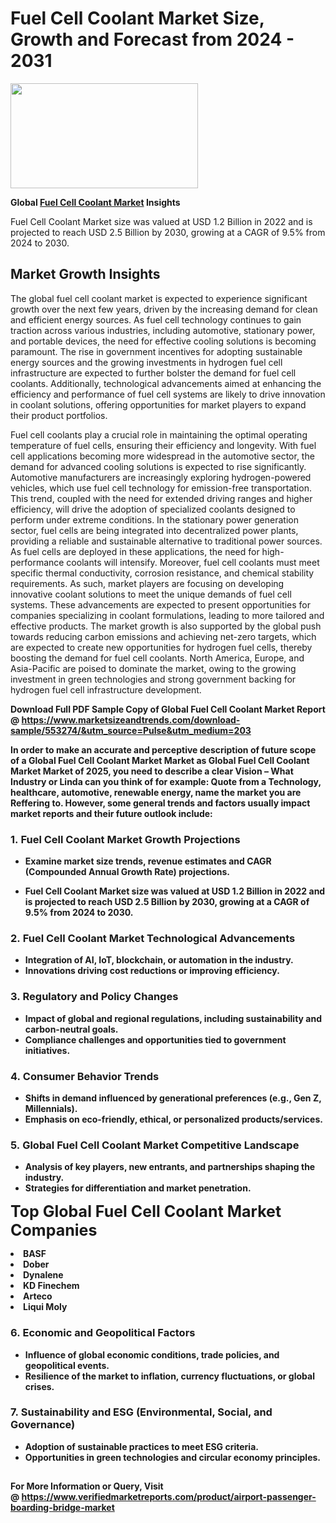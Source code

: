 <H1>Fuel Cell Coolant Market Size, Growth and Forecast from 2024 - 2031</H1><img class="aligncenter size-medium wp-image-584254" src="https://thirdeyenews.in/wp-content/uploads/2024/09/Global-Market-Research-300x168.jpeg" alt="" width="300" height="168" /><p><strong>Global&nbsp;<a href="https://www.marketsizeandtrends.com/download-sample/553274/&amp;utm_source=Pulse&amp;utm_medium=203">Fuel Cell Coolant Market</a> Insights</strong></p><p>Fuel Cell Coolant Market size was valued at USD 1.2 Billion in 2022 and is projected to reach USD 2.5 Billion by 2030, growing at a CAGR of 9.5% from 2024 to 2030.</p><p><h2>Market Growth Insights</h2> <p>The global fuel cell coolant market is expected to experience significant growth over the next few years, driven by the increasing demand for clean and efficient energy sources. As fuel cell technology continues to gain traction across various industries, including automotive, stationary power, and portable devices, the need for effective cooling solutions is becoming paramount. The rise in government incentives for adopting sustainable energy sources and the growing investments in hydrogen fuel cell infrastructure are expected to further bolster the demand for fuel cell coolants. Additionally, technological advancements aimed at enhancing the efficiency and performance of fuel cell systems are likely to drive innovation in coolant solutions, offering opportunities for market players to expand their product portfolios.</p> <p><strong></strong></p> <p>Fuel cell coolants play a crucial role in maintaining the optimal operating temperature of fuel cells, ensuring their efficiency and longevity. With fuel cell applications becoming more widespread in the automotive sector, the demand for advanced cooling solutions is expected to rise significantly. Automotive manufacturers are increasingly exploring hydrogen-powered vehicles, which use fuel cell technology for emission-free transportation. This trend, coupled with the need for extended driving ranges and higher efficiency, will drive the adoption of specialized coolants designed to perform under extreme conditions. In the stationary power generation sector, fuel cells are being integrated into decentralized power plants, providing a reliable and sustainable alternative to traditional power sources. As fuel cells are deployed in these applications, the need for high-performance coolants will intensify. Moreover, fuel cell coolants must meet specific thermal conductivity, corrosion resistance, and chemical stability requirements. As such, market players are focusing on developing innovative coolant solutions to meet the unique demands of fuel cell systems. These advancements are expected to present opportunities for companies specializing in coolant formulations, leading to more tailored and effective products. The market growth is also supported by the global push towards reducing carbon emissions and achieving net-zero targets, which are expected to create new opportunities for hydrogen fuel cells, thereby boosting the demand for fuel cell coolants. North America, Europe, and Asia-Pacific are poised to dominate the market, owing to the growing investment in green technologies and strong government backing for hydrogen fuel cell infrastructure development.</p> <p><strong></p><p><span class=""><strong>Download Full PDF Sample Copy of Global Fuel Cell Coolant Market Report</strong> @ <a href="https://www.marketsizeandtrends.com/download-sample/553274/&amp;utm_source=Pulse&amp;utm_medium=203" target="_blank">https://www.marketsizeandtrends.com/download-sample/553274/&amp;utm_source=Pulse&amp;utm_medium=203</a></span></p><p>In order to make an accurate and perceptive description of future scope of a Global&nbsp;Fuel Cell Coolant Market Market as Global&nbsp;Fuel Cell Coolant Market Market of 2025, you need to describe a clear Vision &ndash; What Industry or Linda can you think of for example: Quote from a Technology, healthcare, automotive, renewable energy, name the market you are Reffering to. However, some general trends and factors usually impact market reports and their future outlook include:</p><h3>1.&nbsp;<strong>Fuel Cell Coolant Market Growth Projections</strong></h3><ul><li>Examine market size trends, revenue estimates and CAGR (Compounded Annual Growth Rate) projections.</li><li><p>Fuel Cell Coolant Market size was valued at USD 1.2 Billion in 2022 and is projected to reach USD 2.5 Billion by 2030, growing at a CAGR of 9.5% from 2024 to 2030.</p></li></ul><h3>2.&nbsp;<strong>Fuel Cell Coolant Market Technological Advancements</strong></h3><ul><li>Integration of AI, IoT, blockchain, or automation in the industry.</li><li>Innovations driving cost reductions or improving efficiency.</li></ul><h3>3.&nbsp;<strong>Regulatory and Policy Changes</strong></h3><ul><li>Impact of global and regional regulations, including sustainability and carbon-neutral goals.</li><li>Compliance challenges and opportunities tied to government initiatives.</li></ul><h3>4.&nbsp;<strong>Consumer Behavior Trends</strong></h3><ul><li>Shifts in demand influenced by generational preferences (e.g., Gen Z, Millennials).</li><li>Emphasis on eco-friendly, ethical, or personalized products/services.</li></ul><h3>5.&nbsp;<strong>Global Fuel Cell Coolant Market Competitive Landscape</strong></h3><ul><li>Analysis of key players, new entrants, and partnerships shaping the industry.</li><li>Strategies for differentiation and market penetration.</li></ul><p data-pm-slice="1 1 []"><span style="color: inherit; font-family: inherit; font-size: 25px;">Top Global Fuel Cell Coolant Market Companies</span></p><div class="" data-test-id=""><p><li>BASF</li><li> Dober</li><li> Dynalene</li><li> KD Finechem</li><li> Arteco</li><li> Liqui Moly</li></p></div><h3>6.&nbsp;<strong>Economic and Geopolitical Factors</strong></h3><ul><li>Influence of global economic conditions, trade policies, and geopolitical events.</li><li>Resilience of the market to inflation, currency fluctuations, or global crises.</li></ul><h3>7.&nbsp;<strong>Sustainability and ESG (Environmental, Social, and Governance)</strong></h3><ul><li>Adoption of sustainable practices to meet ESG criteria.</li><li>Opportunities in green technologies and circular economy principles.</li></ul><h2><strong style="font-size: 14px;">For More Information or Query, Visit @&nbsp;</strong><a style="background-color: #ffffff; font-size: 14px;" href="https://www.marketsizeandtrends.com/report/fuel-cell-coolant-market/" target="_blank">https://www.verifiedmarketreports.com/product/airport-passenger-boarding-bridge-market</a></h2>
